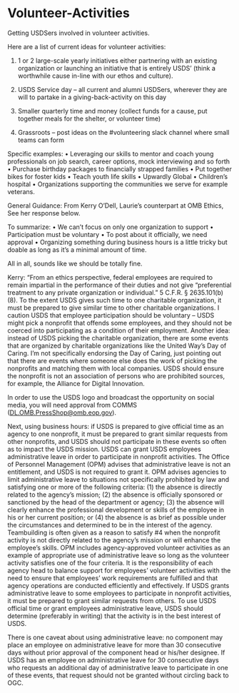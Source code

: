 # Volunteer-Activities
Getting USDSers involved in volunteer activities.

Here are a list of current ideas for volunteer activities:
1.	1 or 2 large-scale yearly initiatives either partnering with an existing organization or launching an initiative that is entirely USDS’ (think a worthwhile cause in-line with our ethos and culture).

2.	USDS Service day – all current and alumni USDSers, wherever they are will to partake in a giving-back-activity on this day

3.	Smaller quarterly time and money (collect funds for a cause, put together meals for the shelter, or volunteer time)

4.	Grassroots – post ideas on the #volunteering slack channel where small teams can form 
 
Specific examples: 
•	Leveraging our skills to mentor and coach young professionals on job search, career options, mock interviewing and so forth 
•	Purchase birthday packages to financially strapped families 
•	Put together bikes for foster kids 
•	Teach youth life skills 
•	Upwardly Global
•	Children’s hospital 
•	Organizations supporting the communities we serve for example veterans.

General Guidance:
From Kerry O’Dell, Laurie’s counterpart at OMB Ethics, See her response below.

To summarize:
• We can’t focus on only one organization to support
• Participation must be voluntary
• To post about it officially, we need approval
• Organizing something during business hours is a little tricky but doable as long as it’s a minimal amount of time.

All in all, sounds like we should be totally fine.

Kerry:
“From an ethics perspective, federal employees are required to remain impartial in the performance of their duties and not give “preferential treatment to any private organization or individual.” 5 C.F.R. § 2635.101(b)(8). To the extent USDS gives such time to one charitable organization, it must be prepared to give similar time to other charitable organizations. I caution USDS that employee participation should be voluntary – USDS might pick a nonprofit that offends some employees, and they should not be coerced into participating as a condition of their employment. Another idea: instead of USDS picking the charitable organization, there are some events that are organized by charitable organizations like the United Way’s Day of Caring. I’m not specifically endorsing the Day of Caring, just pointing out that there are events where someone else does the work of picking the nonprofits and matching them with local companies. USDS should ensure the nonprofit is not an association of persons who are prohibited sources, for example, the Alliance for Digital Innovation.

In order to use the USDS logo and broadcast the opportunity on social media, you will need approval from COMMS (DL.OMB.PressShop@omb.eop.gov).

Next, using business hours: if USDS is prepared to give official time as an agency to one nonprofit, it must be prepared to grant similar requests from other nonprofits, and USDS should not participate in these events so often as to impact the USDS mission. USDS can grant USDS employees administrative leave in order to participate in nonprofit activities. The Office of Personnel Management (OPM) advises that administrative leave is not an entitlement, and USDS is not required to grant it. OPM advises agencies to limit administrative leave to situations not specifically prohibited by law and satisfying one or more of the following criteria: (1) the absence is directly related to the agency’s mission; (2) the absence is officially sponsored or sanctioned by the head of the department or agency; (3) the absence will clearly enhance the professional development or skills of the employee in his or her current position; or (4) the absence is as brief as possible under the circumstances and determined to be in the interest of the agency. Teambuilding is often given as a reason to satisfy #4 when the nonprofit activity is not directly related to the agency’s mission or will enhance the employee’s skills. OPM includes agency-approved volunteer activities as an example of appropriate use of administrative leave so long as the volunteer activity satisfies one of the four criteria. It is the responsibility of each agency head to balance support for employees’ volunteer activities with the need to ensure that employees’ work requirements are fulfilled and that agency operations are conducted efficiently and effectively. If USDS grants administrative leave to some employees to participate in nonprofit activities, it must be prepared to grant similar requests from others. To use USDS official time or grant employees administrative leave, USDS should determine (preferably in writing) that the activity is in the best interest of USDS.

There is one caveat about using administrative leave: no component may place an employee on administrative leave for more than 30 consecutive days without prior approval of the component head or his/her designee. If USDS has an employee on administrative leave for 30 consecutive days who requests an additional day of administrative leave to participate in one of these events, that request should not be granted without circling back to OGC.
